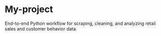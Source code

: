 # My-project
End-to-end Python workflow for scraping, cleaning, and analyzing retail sales and customer behavior data.
